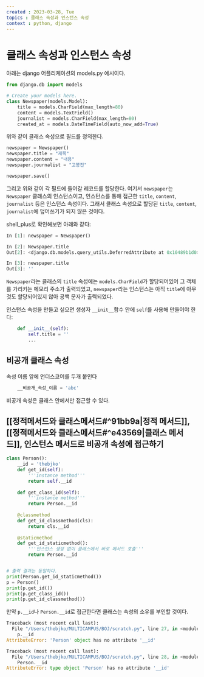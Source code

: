 ```yaml
---
created : 2023-03-28, Tue
topics : 클래스 속성과 인스턴스 속성
context : python, django
---
```

# 클래스 속성과 인스턴스 속성

아래는 django 어플리케이션의 models.py 예시이다.
```python
from django.db import models

# Create your models here.
class Newspaper(models.Model):
    title = models.CharField(max_length=80)
    content = models.TextField()
    journalist = models.CharField(max_length=80)
    created_at = models.DateTimeField(auto_now_add=True)


```

위와 같이 클래스 속성으로 필드를 정의한다.

```python
newspaper = Newspaper()
newspaper.title = "제목"
newspaper.content = "내용"
newspaper.journalist = "고봉진"

newspaper.save()
```

그리고 위와 같이 각 필드에 들어갈 레코드를 할당한다. 여기서 `newspaper`는 `Newspaper` 클래스의 인스턴스이고, 인스턴스를 통해 접근한 `title`, `content`, `journalist` 등은 인스턴스 속성이다. 그래서 클래스 속성으로 할당된 `title`, `content`, `journalist`에 덮어쓰기가 되지 않은 것이다.

shell_plus로 확인해보면 아래와 같다:
```python
In [1]: newspaper = Newspaper()

In [2]: Newspaper.title
Out[2]: <django.db.models.query_utils.DeferredAttribute at 0x10489b1d0>

In [3]: newspaper.title
Out[3]: ''
```

`Newspaper`라는 클래스의 `title` 속성에는 `models.CharField`가 할당되어있어 그 객체를 가리키는 메모리 주소가 출력되었고, `newspaper`라는 인스턴스는 아직 `title`에 아무것도 할당되어있지 않아 공백 문자가 출력되었다.

인스턴스 속성을 만들고 싶으면 생성자 `__init__`함수 안에 `self`를 사용해 만들어야 한다:
```python
	def __init__(self):
		self.title = ''
		...

```

## 비공개 클래스 속성
속성 이름 앞에 언더스코어를 두개 붙인다
```python
	__비공개_속성_이름 = 'abc'
```
비공개 속성은 클래스 안에서만 접근할 수 있다.

## [[정적메서드와 클래스메서드#^91bb9a|정적 메서드]], [[정적메서드와 클래스메서드#^e43569|클래스 메서드]], 인스턴스 메서드로 비공개 속성에 접근하기
```python
class Person():
    __id = 'thebjko'
    def get_id(self):
        '''instance method'''
        return self.__id
    
    def get_class_id(self):
        '''instance method'''
        return Person.__id
    
    @classmethod
    def get_id_classmethod(cls):
        return cls.__id
    
    @staticmethod
    def get_id_staticmethod():
        '''인스턴스 생성 없이 클래스에서 바로 메서드 호출'''
        return Person.__id


# 출력 결과는 동일하다.
print(Person.get_id_staticmethod())
p = Person()
print(p.get_id())
print(p.get_class_id())
print(p.get_id_classmethod())
```

만약 `p.__id`나 `Person.__id`로 접근한다면 클래스는 속성의 소유를 부인할 것이다.
```python
Traceback (most recent call last):
  File "/Users/thebjko/MULTICAMPUS/BOJ/scratch.py", line 27, in <module>
    p.__id
AttributeError: 'Person' object has no attribute '__id'

Traceback (most recent call last):
  File "/Users/thebjko/MULTICAMPUS/BOJ/scratch.py", line 28, in <module>
    Person.__id
AttributeError: type object 'Person' has no attribute '__id'
```

